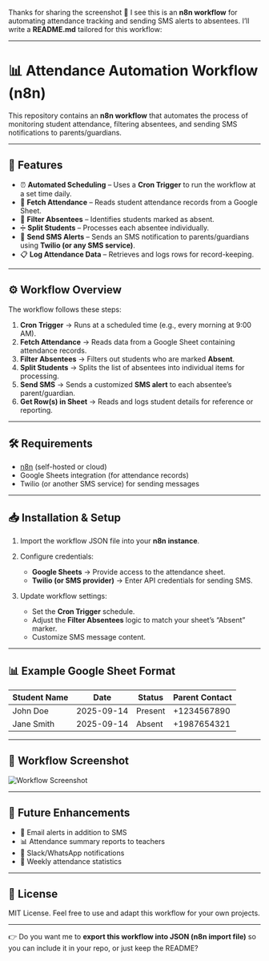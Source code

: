 Thanks for sharing the screenshot 🙌 I see this is an **n8n workflow** for automating attendance tracking and sending SMS alerts to absentees. I’ll write a **README.md** tailored for this workflow:

---

# 📊 Attendance Automation Workflow (n8n)

This repository contains an **n8n workflow** that automates the process of monitoring student attendance, filtering absentees, and sending SMS notifications to parents/guardians.

---

## 🚀 Features

* ⏰ **Automated Scheduling** – Uses a **Cron Trigger** to run the workflow at a set time daily.
* 📑 **Fetch Attendance** – Reads student attendance records from a Google Sheet.
* 🧹 **Filter Absentees** – Identifies students marked as absent.
* ➗ **Split Students** – Processes each absentee individually.
* 📲 **Send SMS Alerts** – Sends an SMS notification to parents/guardians using **Twilio (or any SMS service)**.
* 📋 **Log Attendance Data** – Retrieves and logs rows for record-keeping.

---

## ⚙️ Workflow Overview

The workflow follows these steps:

1. **Cron Trigger** → Runs at a scheduled time (e.g., every morning at 9:00 AM).
2. **Fetch Attendance** → Reads data from a Google Sheet containing attendance records.
3. **Filter Absentees** → Filters out students who are marked **Absent**.
4. **Split Students** → Splits the list of absentees into individual items for processing.
5. **Send SMS** → Sends a customized **SMS alert** to each absentee’s parent/guardian.
6. **Get Row(s) in Sheet** → Reads and logs student details for reference or reporting.

---

## 🛠️ Requirements

* [n8n](https://n8n.io/) (self-hosted or cloud)
* Google Sheets integration (for attendance records)
* Twilio (or another SMS service) for sending messages

---

## 📥 Installation & Setup

1. Import the workflow JSON file into your **n8n instance**.
2. Configure credentials:

   * **Google Sheets** → Provide access to the attendance sheet.
   * **Twilio (or SMS provider)** → Enter API credentials for sending SMS.
3. Update workflow settings:

   * Set the **Cron Trigger** schedule.
   * Adjust the **Filter Absentees** logic to match your sheet’s “Absent” marker.
   * Customize SMS message content.

---

## 📊 Example Google Sheet Format

| Student Name | Date       | Status  | Parent Contact |
| ------------ | ---------- | ------- | -------------- |
| John Doe     | 2025-09-14 | Present | +1234567890    |
| Jane Smith   | 2025-09-14 | Absent  | +1987654321    |

---

## 📸 Workflow Screenshot

![Workflow Screenshot](docs/screenshots/workflow.png)

---

## 📌 Future Enhancements

* 📧 Email alerts in addition to SMS
* 📊 Attendance summary reports to teachers
* 🔔 Slack/WhatsApp notifications
* 📅 Weekly attendance statistics

---

## 📜 License

MIT License.
Feel free to use and adapt this workflow for your own projects.

---

👉 Do you want me to **export this workflow into JSON (n8n import file)** so you can include it in your repo, or just keep the README?
